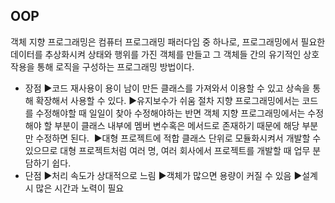 ## OOP

객체 지향 프로그래밍은 컴퓨터 프로그래밍 패러다임 중 하나로, 프로그래밍에서 필요한 데이터를 추상화시켜 상태와 행위를 가진 객체를 만들고 그 객체들 간의 유기적인 상호작용을 통해 로직을 구성하는 프로그래밍 방법이다.


- 장점
▶코드 재사용이 용이
남이 만든 클래스를 가져와서 이용할 수 있고 상속을 통해 확장해서 사용할 수 있다.
▶유지보수가 쉬움
절차 지향 프로그래밍에서는 코드를 수정해야할 때 일일이 찾아 수정해야하는 반면 객체 지향 프로그래밍에서는 수정해야 할 부분이 클래스 내부에 멤버 변수혹은 메서드로 존재하기 때문에 해당 부분만 수정하면 된다. 
▶대형 프로젝트에 적합
클래스 단위로 모듈화시켜서 개발할 수 있으므로 대형 프로젝트처럼 여러 명, 여러 회사에서 프로젝트를 개발할 때 업무 분담하기 쉽다.
- 단점
▶처리 속도가 상대적으로 느림
▶객체가 많으면 용량이 커질 수 있음
▶설계시 많은 시간과 노력이 필요
